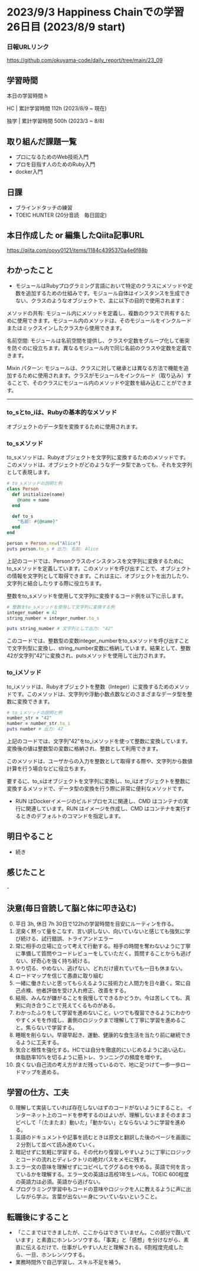 # 2023/9/3 Happiness Chainでの学習26日目 (2023/8/9 start)
### 日報URLリンク
https://github.com/okuyama-code/daily_report/tree/main/23_09

## 学習時間
本日の学習時間 h　 <br>

HC | 累計学習時間 112h (2023/8/9 ~ 現在) <br>

独学 | 累計学習時間 500h (2023/3 ~ 8/8)

## 取り組んだ課題一覧
- プロになるためのWeb技術入門
- プロを目指す人のためのRuby入門
- docker入門

## 日課
- ブラインドタッチの練習
- TOEIC HUNTER (20分音読　毎日固定)

## 本日作成した or 編集したQiita記事URL
https://qiita.com/ooyy0121/items/1184c4395370a4e6f88b
<!-- ## 参考にしたQiita記事 -->


## わかったこと
- モジュールはRubyプログラミング言語において特定のクラスにメソッドや定数を追加するための仕組みです。モジュール自体はインスタンスを生成できない、クラスのようなオブジェクトで、主に以下の目的で使用されます：

メソッドの共有: モジュール内にメソッドを定義し、複数のクラスで共有するために使用できます。モジュール内のメソッドは、そのモジュールをインクルードまたはミックスインしたクラスから使用できます。

名前空間: モジュールは名前空間を提供し、クラスや定数をグループ化して衝突を防ぐのに役立ちます。異なるモジュール内で同じ名前のクラスや定数を定義できます。

Mixin パターン: モジュールは、クラスに対して継承とは異なる方法で機能を追加するために使用されます。クラスがモジュールをインクルード（取り込み）することで、そのクラスにモジュール内のメソッドや定数を組み込むことができます。

------------------------------------------------
### to_sとto_iは、Rubyの基本的なメソッド
オブジェクトのデータ型を変換するために使用されます。

### to_sメソッド
to_sメソッドは、Rubyオブジェクトを文字列に変換するためのメソッドです。このメソッドは、オブジェクトがどのようなデータ型であっても、それを文字列として表現します。

```ruby
# to_sメソッドの説明と例
class Person
  def initialize(name)
    @name = name
  end

  def to_s
    "名前: #{@name}"
  end
end

person = Person.new("Alice")
puts person.to_s # 出力: 名前: Alice
```
上記のコードでは、Personクラスのインスタンスを文字列に変換するためにto_sメソッドを定義しています。このメソッドを呼び出すことで、オブジェクトの情報を文字列として取得できます。これは主に、オブジェクトを出力したり、文字列と結合したりする際に役立ちます。


整数をto_sメソッドを使用して文字列に変換するコード例を以下に示します。

```ruby
# 整数をto_sメソッドを使用して文字列に変換する例
integer_number = 42
string_number = integer_number.to_s

puts string_number # 文字列として出力: "42"
```
このコードでは、整数型の変数integer_numberをto_sメソッドを呼び出すことで文字列型に変換し、string_number変数に格納しています。結果として、整数42が文字列"42"に変換され、putsメソッドを使用して出力されます。

### to_iメソッド
to_iメソッドは、Rubyオブジェクトを整数（Integer）に変換するためのメソッドです。このメソッドは、文字列や浮動小数点数などのさまざまなデータ型を整数に変換できます。

```ruby
# to_iメソッドの説明と例
number_str = "42"
number = number_str.to_i
puts number # 出力: 42
```
上記のコードでは、文字列"42"をto_iメソッドを使って整数に変換しています。変換後の値は整数型の変数に格納され、整数として利用できます。

このメソッドは、ユーザからの入力を整数として取得する際や、文字列から数値計算を行う場合などに役立ちます。

要するに、to_sはオブジェクトを文字列に変換し、to_iはオブジェクトを整数に変換するメソッドで、データ型の変換を行う際に非常に便利なメソッドです。
- RUN はDockerイメージのビルドプロセスに関連し、CMD はコンテナの実行に関連しています。RUN はイメージを作成し、CMD はコンテナを実行するときのデフォルトのコマンドを指定します。
## 明日やること
- 続き

## 感じたこと
-　


## 決意(毎日音読して脳と体に叩き込む)
0. 平日 3h, 休日 7h  30日で122hの学習時間を目安にルーティンを作る。
1. 泥臭く黙って量をこなす、言い訳しない、向いていないと感じても強気に学び続ける、試行錯誤、トライアンドエラー
2. 常に相手の立場に立って考えて行動する。相手の時間を奪わないように丁寧に準備して質問やコードレビューをしていただく。質問することからも逃げない、好奇心を強く持ち続ける。
3. やり切る、やめない、逃げない、どれだけ疲れていても一日も休まない。
4. ロードマップを信じて愚直に取り組む
5. 一緒に働きたいと思ってもらえるように技術力と人間力を日々磨く。常に自己点検、他者評価を受け入れ修正、改善をする。
6. 結局、みんなが嫌がることを我慢してできるかどうか。今は苦しくても、真剣に向き合うことで見えてくるものがある。
7. わかったふりをして学習を進めないこと。いつでも復習できるようにわかりやすくメモを作成し、裏側のロジックまで理解して丁寧に学習を進めること。焦らないで学習する。
8. 睡眠を削らない。早寝早起き、運動、健康的な食生活を当たり前に継続できるように工夫する。
9. 気合と根性を強化する。HCでは自分を徹底的にいじめるように追い込む。体脂肪率10%を切るように筋トレ、ランニングの頻度を増やす。
10. 良くない自己流の考え方がまだ残っているので、地に足つけて一歩一歩ロードマップを進める。

## 学習の仕方、工夫
0. 理解して実装していれば存在しないはずのコードがないようにすること。
インターネット上のコードを参考するのはよいが、理解しないままそのままコピペして「（たまたま）動いた」「動かない」とならないように学習を進める。
1. 英語のドキュメントや記事を読むときは原文と翻訳した後のページを画面に２分割して並べて読み進めていく。
2. 暗記せずに気軽に学習する。その代わり復習しやすいように丁寧にロジックとコードの流れとディレクトリの絶対パスをメモに残す。
3. エラー文の意味を理解せずにコピペしてググるのをやめる。英語で何を言っているかを理解する。エラー文の英語は高校1年生レベル。TOEIC 600程度の英語力は必須。英語から逃げない。
4. プログラミング学習中もコードの意味やロジックを人に教えるように声に出しながら学ぶ。言葉が出ない＝身についていないということ。

## 転職後にすること
- 「ここまではできましたが、ここからはできていません。この部分で躓いています」と素直にホンレンソウする。「事実」と「感想」を分けながら、素直に伝えるだけで、仕事がしやすい人だと理解される。6割程度完成したら、一旦、ホンレンソウする。
- 業務時間外で自己学習し、スキル不足を補う。
